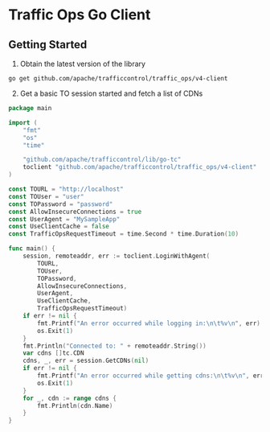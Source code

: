 # Traffic Ops Go Client

## Getting Started
1. Obtain the latest version of the library

`go get github.com/apache/trafficcontrol/traffic_ops/v4-client`

2. Get a basic TO session started and fetch a list of CDNs
```go
package main

import (
	"fmt"
	"os"
	"time"

	"github.com/apache/trafficcontrol/lib/go-tc"
	toclient "github.com/apache/trafficcontrol/traffic_ops/v4-client"
)

const TOURL = "http://localhost"
const TOUser = "user"
const TOPassword = "password"
const AllowInsecureConnections = true
const UserAgent = "MySampleApp"
const UseClientCache = false
const TrafficOpsRequestTimeout = time.Second * time.Duration(10)

func main() {
	session, remoteaddr, err := toclient.LoginWithAgent(
		TOURL,
		TOUser,
		TOPassword,
		AllowInsecureConnections,
		UserAgent,
		UseClientCache,
		TrafficOpsRequestTimeout)
	if err != nil {
		fmt.Printf("An error occurred while logging in:\n\t%v\n", err)
		os.Exit(1)
	}
	fmt.Println("Connected to: " + remoteaddr.String())
	var cdns []tc.CDN
	cdns, _, err = session.GetCDNs(nil)
	if err != nil {
		fmt.Printf("An error occurred while getting cdns:\n\t%v\n", err)
		os.Exit(1)
	}
	for _, cdn := range cdns {
		fmt.Println(cdn.Name)
	}
}
```
